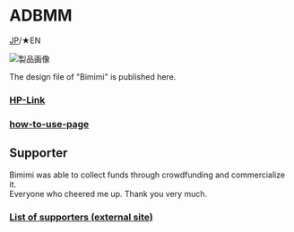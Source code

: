 # ADBMM
[JP](README.md)/★EN

![製品画像]()

The design file of "Bimimi" is published here.

### [HP-Link](http://bit-trade-one.co.jp/) 

### [how-to-use-page](https://github.com/bit-trade-one/-ADXXXXX-Template/raw/master/Manual)

## Supporter

Bimimi was able to collect funds through crowdfunding and commercialize it.  
Everyone who cheered me up. Thank you very much.
### [List of supporters (external site)](https://camp-fire.jp/projects/623002/backers)
